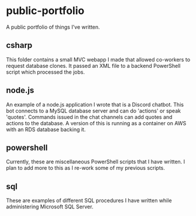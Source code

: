 # public-portfolio
A public portfolio of things I've written.

## csharp
This folder contains a small MVC webapp I made that allowed co-workers to request database clones. It passed an XML file to a backend PowerShell script which processed the jobs.

## node.js
An example of a node.js application I wrote that is a Discord chatbot.
This bot connects to a MySQL database server and can do 'actions' or speak 'quotes'.
Commands issued in the chat channels can add quotes and actions to the database.
A version of this is running as a container on AWS with an RDS database backing it.

## powershell
Currently, these are miscellaneous PowerShell scripts that I have written. I plan to add more to this as I re-work some of my previous scripts.

## sql
These are examples of different SQL procedures I have written while administering Microsoft SQL Server.

